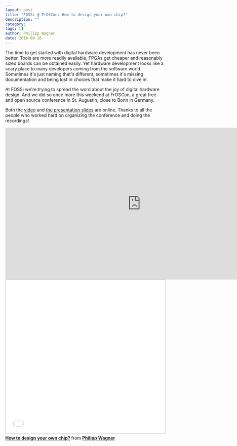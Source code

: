 ```yaml
---
layout: post
title: "FOSSi @ FrOSCon: How to design your own chip?"
description: ""
category: 
tags: []
author: Philipp Wagner
date: 2016-08-16
---
```


The time to get started with digital hardware development has never been better. Tools are more readily available, FPGAs get cheaper and reasonably sized boards can be obtained easily. Yet hardware development looks like a scary place to many developers coming from the software world. Sometimes it's just naming that's different, sometimes it's missing documentation and being lost in choices that make it hard to dive in.

At FOSSi we're trying to spread the word about the joy of digital hardware design. And we did so once more this weekend at FrOSCon, a great free and open source conference in St. Augustin, close to Bonn in Germany. 

Both the <a href="https://media.ccc.de/v/froscon2016-1817-how_to_design_your_own_chip">video</a> and <a href="//www.slideshare.net/PhilippWagner7/how-to-design-your-own-chip">the presentation slides</a> are online. 
Thanks to all the people who worked hard on organizing the conference and doing the recordings!

<iframe width="853" height="480" src="https://media.ccc.de/v/froscon2016-1817-how_to_design_your_own_chip/oembed" frameborder="0" allowfullscreen></iframe>

<iframe src="//www.slideshare.net/slideshow/embed_code/key/ktRdmdrjRt58QL" width="595" height="485" frameborder="0" marginwidth="0" marginheight="0" scrolling="no" style="border:1px solid #CCC; border-width:1px; margin-bottom:5px; max-width: 100%;" allowfullscreen> </iframe> <div style="margin-bottom:5px"> <strong> <a href="//www.slideshare.net/PhilippWagner7/how-to-design-your-own-chip" title="How to design your own chip?" target="_blank">How to design your own chip?</a> </strong> from <strong><a target="_blank" href="//www.slideshare.net/PhilippWagner7">Philipp Wagner</a></strong> </div>
